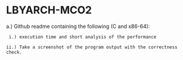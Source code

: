 # LBYARCH-MCO2

a.) Github readme containing the following (C and x86-64):

     i.) execution time and short analysis of the performance

    ii.) Take a screenshot of the program output with the correctness check.